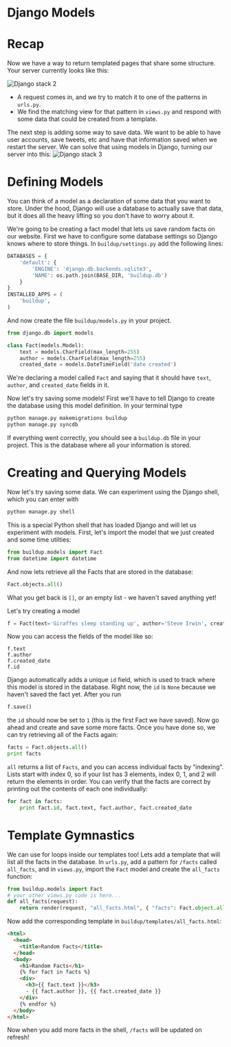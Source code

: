 Django Models
=============

# Recap
Now we have a way to return templated pages that share some structure. Your
server currently looks like this:

![Django stack 2](https://raw.githubusercontent.com/MissionBit/spring-2015-intermediate-web-python/master/img/django2.png)

* A request comes in, and we try to match it to one of the patterns in `urls.py`.
* We find the matching view for that pattern in `views.py` and respond with some
data that could be created from a template.

The next step is adding some way to save data. We want to be able to have user
accounts, save tweets, etc and have that information saved when we restart the
server. We can solve that using models in Django, turning our server into this:
![Django stack 3](https://raw.githubusercontent.com/MissionBit/spring-2015-intermediate-web-python/master/img/django3.png)

# Defining Models
You can think of a model as a declaration of some data that you want to store.
Under the hood, Django will use a database to actually save that data, but it
does all the heavy lifting so you don't have to worry about it.

We're going to be creating a fact model that lets us save random facts on our
website. First we have to configure some database settings so Django knows where
to store things. In `buildup/settings.py` add the following lines:
```python
DATABASES = {
    'default': {
        'ENGINE': 'django.db.backends.sqlite3',
        'NAME': os.path.join(BASE_DIR, 'buildup.db')
    }
}
INSTALLED_APPS = (
    'buildup',
)
```

And now create the file `buildup/models.py` in your project.
```python
from django.db import models

class Fact(models.Model):
    text = models.CharField(max_length=255)
    author = models.CharField(max_length=255)
    created_date = models.DateTimeField('date created')
```
We're declaring a model called `Fact` and saying that it should have `text`,
`author`, and `created_date` fields in it.

Now let's try saving some models! First we'll have to tell Django to create the
database using this model definition. In your terminal type
```bash
python manage.py makemigrations buildup
python manage.py syncdb
```
If everything went correctly, you should see a `buildup.db` file in your project.
This is the database where all your information is stored.

# Creating and Querying Models
Now let's try saving some data. We can experiment using the Django shell, which
you can enter with
```bash
python manage.py shell
```
This is a special Python shell that has loaded Django and will let us experiment
with models. First, let's import the model that we just created and some time 
utilties:
```python
from buildup.models import Fact
from datetime import datetime
```
And now lets retrieve all the Facts that are stored in the database:
```python
Fact.objects.all()
```
What you get back is `[]`, or an empty list - we haven't saved anything yet!

Let's try creating a model
```python
f = Fact(text='Giraffes sleep standing up', author='Steve Irwin', created_date=datetime.now())
```
Now you can access the fields of the model like so:
```
f.text
f.author
f.created_date
f.id
```
Django automatically adds a unique `id` field, which is used to track where this
model is stored in the database. Right now, the `id` is `None` because we haven't
saved the fact yet. After you run
```python
f.save()
```
the `id` should now be set to `1` (this is the first Fact we have saved). Now go
ahead and create and save some more facts. Once you have done so, we can try
retrieving all of the Facts again:
```python
facts = Fact.objects.all()
print facts
```
`all` returns a list of `Facts`, and you can access individual facts by "indexing".
Lists start with index 0, so if your list has 3 elements, index 0, 1, and 2 will
return the elements in order.
You can verify that the facts are correct by printing out the contents of each
one individually:
```python
for fact in facts:
    print fact.id, fact.text, fact.author, fact.created_date
```

# Template Gymnastics
We can use for loops inside our templates too! Lets add a template that will
list all the facts in the database. In `urls.py`, add a pattern for `/facts`
called `all_facts`, and in `views.py`, import the `Fact` model and create the
`all_facts` function:
```python
from buildup.models import Fact
# your other views.py code is here...
def all_facts(request):
    return render(request, "all_facts.html", { "facts": Fact.object.all() })
```
Now add the corresponding template in `buildup/templates/all_facts.html`:
```html
<html>
  <head>
    <title>Random Facts</title>
  </head>
  <body>
    <h1>Random Facts</h1>
    {% for fact in facts %}
    <div>
      <h3>{{ fact.text }}</h3>
      - {{ fact.author }}, {{ fact.created_date }}
    </div>
    {% endfor %}
  </body>
</html>
```
Now when you add more facts in the shell, `/facts` will be updated on refresh!
